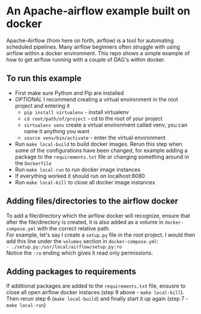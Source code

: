 # An Apache-airflow example built on docker
Apache-Airflow (from here on forth, airflow) is a tool for automating scheduled pipelines. Many airflow beginners often struggle with using airflow within a docker environment. This repo shows a simple example of how to get airflow running with a couple of DAG's within docker.

## To run this example
- First make sure Python and Pip are installed
- *OPTIONAL* I recommend creating a virtual environment in the root project and entering it  
  - `pip install virtualenv` - install virtualenv
  - `cd root/path/of/project` - cd to the root of your project
  - `virtualenv venv` create a virtual environment called venv, you can name it anything you want
  - `source venv/bin/activate` - enter the virtual environment
- Run `make local-build` to build docker images. Rerun this step when some of the configurations have been changed, for example adding a package to the `requirements.txt` file or changing something around in the `Dockerfile`
- Run `make local-run` to run docker image instances
- If everything worked it should run on localhost:8080
- Run `make local-kill` to close all docker image instances

## Adding files/directories to the airflow docker
To add a file/directory which the airflow docker will recognize, ensure that after the file/directory is created, it is also added as a volume in `docker-compose.yml` with the correct relative path.  
For example, let's say I create a `setup.py` file in the root project. I would then add this line under the `volumes` section in `docker-compose.yml`:  
`- ./setup.py:/usr/local/airflow/setup.py:ro`  
Notice the `:ro` ending which gives it read only permissions.

## Adding packages to requirements
If additional packages are added to the `requirements.txt` file, ensusre to close all open airflow docker instaces (step 9 above - `make local-kill`). Then rerun step 6 (`make local-build`) and finally start it up again (step 7 - `make local-run`)
